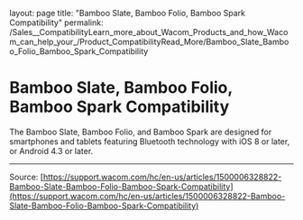 layout: page
title: "Bamboo Slate, Bamboo Folio, Bamboo Spark Compatibility"
permalink: /Sales__CompatibilityLearn_more_about_Wacom_Products_and_how_Wacom_can_help_your_/Product_CompatibilityRead_More/Bamboo_Slate_Bamboo_Folio_Bamboo_Spark_Compatibility

# Bamboo Slate, Bamboo Folio, Bamboo Spark Compatibility

The Bamboo Slate, Bamboo Folio, and Bamboo Spark are designed for smartphones and tablets featuring Bluetooth technology with iOS 8 or later, or Android 4.3 or later.

---
Source: [https://support.wacom.com/hc/en-us/articles/1500006328822-Bamboo-Slate-Bamboo-Folio-Bamboo-Spark-Compatibility](https://support.wacom.com/hc/en-us/articles/1500006328822-Bamboo-Slate-Bamboo-Folio-Bamboo-Spark-Compatibility)

